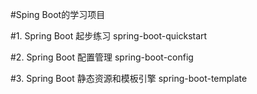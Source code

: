 #Sping Boot的学习项目

#1. Spring Boot 起步练习
spring-boot-quickstart

#2. Spring Boot 配置管理
spring-boot-config

#3. Spring Boot 静态资源和模板引擎
spring-boot-template